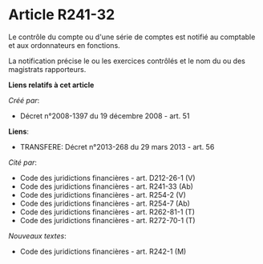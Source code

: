 # Article R241-32

Le contrôle du compte ou d'une série de comptes est notifié au comptable et aux ordonnateurs en fonctions. 

La notification précise le ou les exercices contrôlés et le nom du ou des magistrats rapporteurs.

**Liens relatifs à cet article**

_Créé par_:

  - Décret n°2008-1397 du 19 décembre 2008 - art. 51

**Liens**:

  - TRANSFERE: Décret n°2013-268 du 29 mars 2013 - art. 56

_Cité par_:

  - Code des juridictions financières - art. D212-26-1 (V)
  - Code des juridictions financières - art. R241-33 (Ab)
  - Code des juridictions financières - art. R254-2 (V)
  - Code des juridictions financières - art. R254-7 (Ab)
  - Code des juridictions financières - art. R262-81-1 (T)
  - Code des juridictions financières - art. R272-70-1 (T)

_Nouveaux textes_:

  - Code des juridictions financières - art. R242-1 (M)
